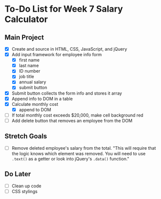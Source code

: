 # To-Do List for Week 7 Salary Calculator

## Main Project

- [x] Create and source in HTML, CSS, JavaScript, and jQuery
- [x] Add input framework for employee info form
  - [x] first name
  - [x] last name
  - [x] ID number
  - [x] job title
  - [x] annual salary
  - [x] submit button
- [x] Submit button collects the form info and stores it array
- [x] Append info to DOM in a table
- [x] Calculate monthly cost
  - [x] append to DOM
- [ ] If total monthly cost exceeds $20,000, make cell background red
- [ ] Add delete button that removes an employee from the DOM

## Stretch Goals

- [ ] Remove deleted employee's salary from the total. "This will require that the logic knows which element was removed. You will need to use `.text()` as a getter or look into jQuery's `.data()` function."

## Do Later

- [ ] Clean up code
- [ ] CSS stylings

